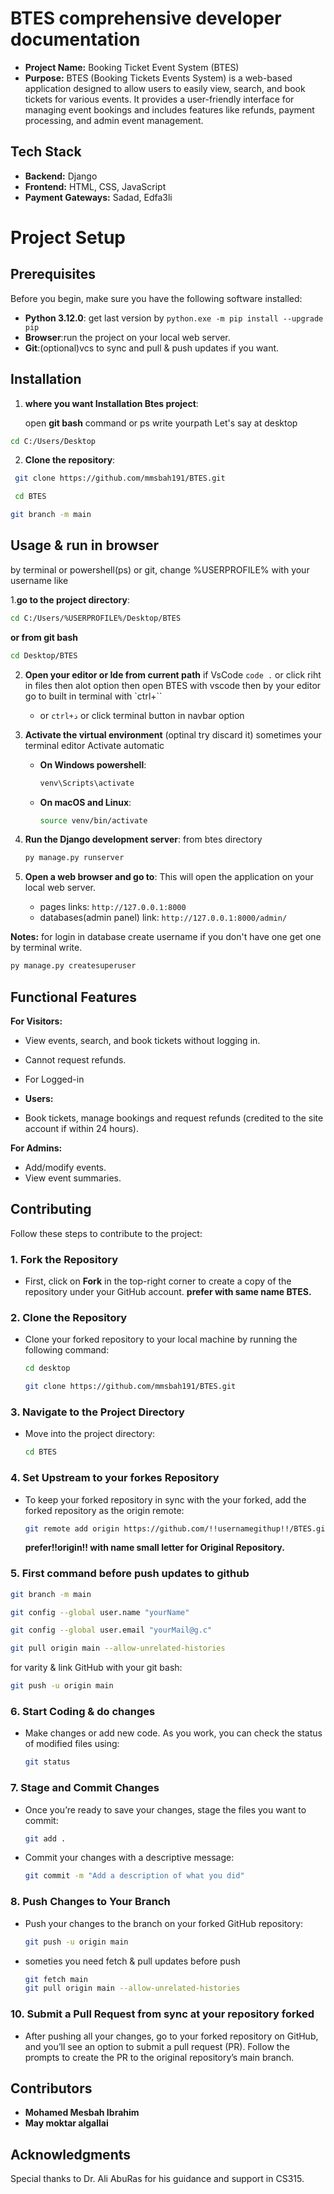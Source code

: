# BTES comprehensive developer documentation
- **Project Name:** Booking Ticket Event System (BTES)
- **Purpose:** BTES (Booking Tickets Events System) is a web-based application designed to allow users to easily view, search, and book tickets for various events. It provides a user-friendly interface for managing event bookings and includes features like refunds, payment processing, and admin event management.

## Tech Stack

- **Backend:** Django
- **Frontend:** HTML, CSS, JavaScript
- **Payment Gateways:** Sadad, Edfa3li

# Project Setup

## Prerequisites
Before you begin, make sure you have the following software installed:
- **Python 3.12.0**: get last version by `python.exe -m pip install --upgrade pip`
- **Browser**:run the project on your local web server.
- **Git**:(optional)vcs to sync and pull & push updates if you want.



## Installation

1. **where you want Installation Btes project**:

   open **git bash** command or ps write yourpath  Let's say at desktop

```bash
cd C:/Users/Desktop
```

2. **Clone the repository**:

```bash
 git clone https://github.com/mmsbah191/BTES.git
```

```bash
 cd BTES
```

```bash
git branch -m main
```

## Usage & run in browser

by terminal or powershell(ps) or git, change %USERPROFILE% with your username like

1.**go to the project directory**:

   ```bash
   cd C:/Users/%USERPROFILE%/Desktop/BTES
   ```
**or from git bash**
   ```bash
 cd Desktop/BTES
```

2. **Open your editor or Ide from current path**
   if VsCode `code .` or click riht in files then alot option then open BTES with vscode
   then by your editor go to built in terminal with `ctrl+``
   - or `ctrl+ذ` or click terminal button in navbar option


4. **Activate the virtual environment**
   (optinal try discard it) sometimes your terminal editor Activate automatic

   - **On Windows powershell**:
     ```bash
     venv\Scripts\activate
     ```
   - **On macOS and Linux**:
     ```bash
     source venv/bin/activate
     ```
5. **Run the Django development server**:
   from btes directory

   ```bash
   py manage.py runserver
   ```
6. **Open a web browser and go to**:
   This will open the application on your local web server.

   - pages links: ```http://127.0.0.1:8000```
   - databases(admin panel) link: ```http://127.0.0.1:8000/admin/```
  
**Notes:**
for login in database create username if you don't have one get one by terminal write.

```bash
py manage.py createsuperuser
```

## Functional Features
**For Visitors:** 
- View events, search, and book tickets without logging in.
- Cannot request refunds.
- For Logged-in

- **Users:**
- Book tickets, manage bookings and request refunds (credited to the site account if within 24 hours).

**For Admins:**
- Add/modify events.
- View event summaries.

## Contributing
Follow these steps to contribute to the project:

### 1. Fork the Repository

- First, click on **Fork** in the top-right corner to create a copy of the repository under your GitHub account.
  **prefer with same name BTES.**

### 2. Clone the Repository

- Clone your forked repository to your local machine by running the following command:

  ```bash
  cd desktop
  ```

  ```bash
  git clone https://github.com/mmsbah191/BTES.git
  ```

### 3. Navigate to the Project Directory

- Move into the project directory:
  ```bash
  cd BTES
  ```

### 4. Set Upstream to your forkes Repository

- To keep your forked repository in sync with the your forked, add the forked repository as the origin remote:

  ```bash
  git remote add origin https://github.com/!!usernamegithup!!/BTES.git
  ```

  **prefer!!origin!! with name small letter for Original Repository.**

### 5. First command before push updates to github

```bash
git branch -m main
```

```bash
git config --global user.name "yourName"
```

```bash
git config --global user.email "yourMail@g.c"
```

```bash
git pull origin main --allow-unrelated-histories
```

for varity & link GitHub with your git bash:

```bash
git push -u origin main
```

### 6. Start Coding & do changes

- Make changes or add new code. As you work, you can check the status of modified files using:
  ```bash
  git status
  ```

### 7. Stage and Commit Changes

- Once you’re ready to save your changes, stage the files you want to commit:
  ```bash
  git add .
  ```
- Commit your changes with a descriptive message:
  ```bash
  git commit -m "Add a description of what you did"
  ```

### 8. Push Changes to Your Branch

- Push your changes to the branch on your forked GitHub repository:
  ```bash
  git push -u origin main
  ```
- someties you need fetch & pull updates before push
  ```bash
  git fetch main
  git pull origin main --allow-unrelated-histories
  ```

### 10. Submit a Pull Request from sync at your repository forked
- After pushing all your changes, go to your forked repository on GitHub, and you’ll see an option to submit a pull request (PR). Follow the prompts to create the PR to the original repository’s main branch.

## Contributors

- **Mohamed Mesbah Ibrahim**
- **May moktar algallai**

## Acknowledgments

Special thanks to Dr. Ali AbuRas for his guidance and support in CS315.
